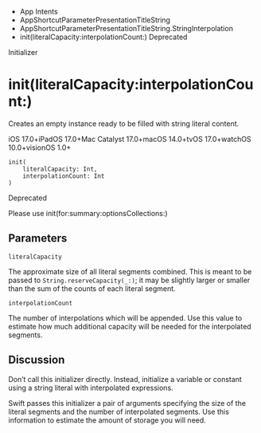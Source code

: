 

- App Intents
- AppShortcutParameterPresentationTitleString
- AppShortcutParameterPresentationTitleString.StringInterpolation
-  init(literalCapacity:interpolationCount:) Deprecated

Initializer

# init(literalCapacity:interpolationCount:)

Creates an empty instance ready to be filled with string literal content.

iOS 17.0+iPadOS 17.0+Mac Catalyst 17.0+macOS 14.0+tvOS 17.0+watchOS 10.0+visionOS 1.0+

``` source
init(
    literalCapacity: Int,
    interpolationCount: Int
)
```

Deprecated

Please use init(for:summary:optionsCollections:)

## Parameters 

`literalCapacity`  

The approximate size of all literal segments combined. This is meant to be passed to `String.reserveCapacity(_:)`; it may be slightly larger or smaller than the sum of the counts of each literal segment.

`interpolationCount`  

The number of interpolations which will be appended. Use this value to estimate how much additional capacity will be needed for the interpolated segments.

## Discussion

Don’t call this initializer directly. Instead, initialize a variable or constant using a string literal with interpolated expressions.

Swift passes this initializer a pair of arguments specifying the size of the literal segments and the number of interpolated segments. Use this information to estimate the amount of storage you will need.

